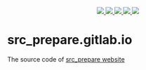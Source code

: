 <p align="center">
    <a href="https://gitlab.com/src_prepare/src_prepare.gitlab.io/pipelines">
        <img src="https://gitlab.com/src_prepare/src_prepare.gitlab.io/badges/master/pipeline.svg">
    </a>
    <a href="https://gentoo.org/">
        <img src="https://gitlab.com/src_prepare/badge/-/raw/master/gentoo-linux-purple.svg">
    </a>
    <a href="./LICENSE">
        <img src="https://img.shields.io/badge/license-ISC-blue.svg">
    </a>
    <a href="https://app.element.io/#/room/#src_prepare:matrix.org">
        <img src="https://gitlab.com/src_prepare/badge/-/raw/master/chat-matrix-blue.svg">
    </a>
    <a href="https://gitlab.com/src_prepare/src_prepare.gitlab.io/commits/master.atom">
        <img src="https://gitlab.com/src_prepare/badge/-/raw/master/feed-atom-orange.svg">
    </a>
</p>

# src_prepare.gitlab.io
The source code of [src_prepare website](https://src_prepare.gitlab.io)

